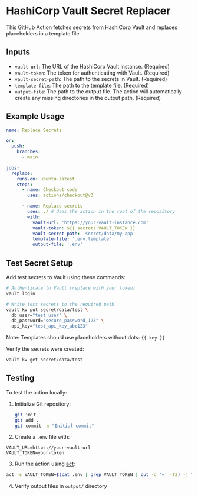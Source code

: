 # HashiCorp Vault Secret Replacer

This GitHub Action fetches secrets from HashiCorp Vault and replaces placeholders in a template file.

## Inputs

- `vault-url`: The URL of the HashiCorp Vault instance. (Required)
- `vault-token`: The token for authenticating with Vault. (Required)
- `vault-secret-path`: The path to the secrets in Vault. (Required)
- `template-file`: The path to the template file. (Required)
- `output-file`: The path to the output file. The action will automatically create any missing directories in the output path. (Required)

## Example Usage

```yaml
name: Replace Secrets

on:
  push:
    branches:
      - main

jobs:
  replace:
    runs-on: ubuntu-latest
    steps:
      - name: Checkout code
        uses: actions/checkout@v3

      - name: Replace secrets
        uses: ./ # Uses the action in the root of the repository
        with:
          vault-url: 'https://your-vault-instance.com'
          vault-token: ${{ secrets.VAULT_TOKEN }}
          vault-secret-path: 'secret/data/my-app'
          template-file: '.env.template'
          output-file: '.env'
```
## Test Secret Setup

Add test secrets to Vault using these commands:

```bash
# Authenticate to Vault (replace with your token)
vault login

# Write test secrets to the required path
vault kv put secret/data/test \
  db_user="test_user" \
  db_password="secure_password_123" \
  api_key="test_api_key_abc123"
```

Note: Templates should use placeholders without dots: `{{ key }}`

Verify the secrets were created:
```bash
vault kv get secret/data/test
```

## Testing

To test the action locally:

1. Initialize Git repository:
   ```bash
   git init
   git add .
   git commit -m "Initial commit"
   ```

2. Create a `.env` file with:
```
VAULT_URL=https://your-vault-url
VAULT_TOKEN=your-token
```

3. Run the action using [act](https://github.com/nektos/act):
```bash
act -s VAULT_TOKEN=$(cat .env | grep VAULT_TOKEN | cut -d '=' -f2) -j test
```

4. Verify output files in `output/` directory
